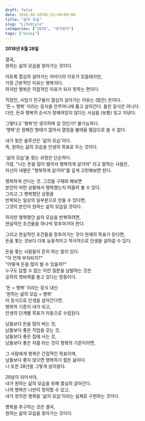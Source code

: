 ```yaml
---
draft: false
date: 2018-08-28T01:53:49+09:00
title: "삶의 모습"
slug: "LifeStyle"
categories: ["2018", "생각정리"]
tags: ["essay"]
---
```


**2018년 8월 28일**

결국,  
원하는 삶의 모습을 찾아가는 것이다.

이토록 열심히 살아가는 저마다의 이유가 있을테지만,  
가장 근본적인 이유는 행복이다.  
하지만 행복은 직접적인 이유가 되지 못하는 편이다.

직장인, 사업가 친구들이 열심히 살아가는 이유는 (많은) 돈이다.  
'돈 = 행복' 이라는 등식을 안주머니에 품고 살아간다. 틀린 등식은 아니다.  
다만, 돈과 행복의 순서가 정해져있지 않다는 사실을 (보통) 잊고 지낸다.

그렇다고 '행복'만 생각하며 살 것인가? 불가능하다.    
'행복'은 정해진 형태가 없어서 열정을 불태울 땔감으로 쓸 수 없다.
  
내가 찾은 솔루션은 '삶의 모습'이다.  
즉, 원하는 삶의 모습을 인생의 목표로 두는 것이다.

'삶의 모습'을 찾는 과정은 단순하다.  
가령, "나는 돈을 많이 벌어서 행복하게 살거야" 라고 말하는 사람은,  
자신이 내뱉은 "행복하게 살거야"를 깊게 고민해보면 된다.

행복하게 산다는 것. 그것을 구체화 해보면  
본인이 어떤 상황에서 행복했는지 떠올려 볼 수 있다.  
그리고 그 행복했던 상황을   
반복되는 일상의 일부분으로 만들 수 있다면,  
그것이 본인이 원하는 삶의 모습일 것이다.

하지만 행복했던 삶의 모습을 반복하려면,  
현실적인 조건들을 하나씩 맞추어가야 한다.  

그리고 현실적인 조건들을 맞추어가는 것이 현재의 목표가 된다면,  
돈을 쫓는 것보다 더욱 능동적이고 적극적으로 인생을 살아갈 수 있다.

돈을 쫓는 사람들이 흔히 하는 말이 있다.  
"아 언제 부자되지?"  
"어떻게 돈을 많이 벌 수 있을까?"  
누구도 답할 수 없는 이런 질문을 남발하는 것은  
공허의 쳇바퀴를 돌고 있다는 방증이다.

'돈 = 행복' 이라는 등식 대신  
'원하는 삶의 모습 = 행복'  
이 등식으로 인생을 살아간다면,  
행복의 기준이 내가 되고,  
인생의 단계별 목표가 자동으로 수립된다.

남들보다 돈을 많이 버는 것,  
남들보다 좋은 직업을 갖는 것,  
남들보다 좋은 집에 사는 것,  
남들보다 좋은 차를 타는 것이 행복의 기준이라면,  

그 사람에게 행복은 간접적인 목표이며,  
남들보다 좋지 않으면 행복하기 힘든 삶이다.  
나 또한 28년을 그렇게 살아왔다.

29살이 되어서야,  
내가 원하는 삶의 모습을 위해 열심히 살아간다.  
나의 행복은 나만이 정의할 수 있고,  
내가 정의한 행복을 '삶의 모습'이라는 실체로 구현하는 것이다.

행복을 추구하는 것은 결국,   
원하는 삶의 모습을 찾아가는 것이다.


